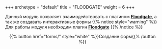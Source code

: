 +++
archetype = "default"
title = "FLOODGATE"
weight = 6
+++


Данный модуль позволяет взаимодействовать с плагином [**Floodgate**](https://github.com/GeyserMC/Floodgate), а так же создавать интерактивные формы
{{% notice style="warning" %}}
Для работы модуля необходим плагин [**Floodgate**](https://github.com/GeyserMC/Floodgate)
{{% /notice %}}

<center>
{{% button href="forms/" style="white" %}}Создание форм{{% /button %}}
</center>